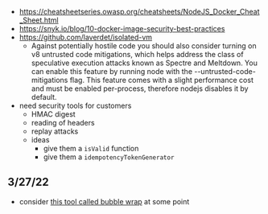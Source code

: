 - https://cheatsheetseries.owasp.org/cheatsheets/NodeJS_Docker_Cheat_Sheet.html
- https://snyk.io/blog/10-docker-image-security-best-practices
- https://github.com/laverdet/isolated-vm
  - Against potentially hostile code you should also consider turning on v8 untrusted code mitigations, which helps address the class of speculative execution attacks known as Spectre and Meltdown. You can enable this feature by running node with the --untrusted-code-mitigations flag. This feature comes with a slight performance cost and must be enabled per-process, therefore nodejs disables it by default.
- need security tools for customers
  - HMAC digest
  - reading of headers
  - replay attacks
  - ideas
    - give them a `isValid` function
    - give them a `idempotencyTokenGenerator`

## 3/27/22

- consider [this tool called bubble wrap](https://github.com/containers/bubblewrap) at some point
